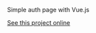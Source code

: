 Simple auth page with Vue.js

[See this project online](https://merkury32.github.io/stronka-logowanie/)
